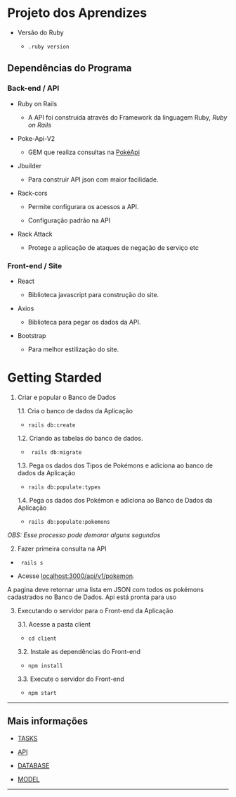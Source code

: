 
# Projeto dos Aprendizes
  

* Versão do Ruby

    -  ``` .ruby version ```  


## Dependências do Programa

### Back-end / API

* Ruby on Rails

	- A API foi construida através do Framework da linguagem Ruby, _Ruby on Rails_

* Poke-Api-V2

	- GEM que realiza consultas na [PokéApi](https://github.com/rdavid1099/poke-api-v2)

* Jbuilder

	- Para construir API json com maior facilidade.

* Rack-cors
    
	- Permite configurara os acessos a API.
        
	- Configuração padrão na API []()
  
* Rack Attack

	- Protege a aplicação de ataques de negação de serviço etc

### Front-end / Site

* React

	- Biblioteca javascript para construção do site.

* Axios

	- Biblioteca para pegar os dados da API.

* Bootstrap

	- Para melhor estilização do site.

# Getting Starded

1. Criar e popular o Banco de Dados

  
    1.1. Cria o banco de dados da Aplicação

    -  ``` rails db:create ```

    1.2. Criando as tabelas do banco de dados.

    - ``` rails db:migrate``` 

    1.3. Pega os dados dos Tipos de Pokémons e adiciona ao banco de dados da Aplicação

    -  ``` rails db:populate:types ```

    1.4. Pega os dados dos Pokémon e adiciona ao Banco de Dados da Aplicação

    -  ``` rails db:populate:pokemons ```

_OBS: Esse processo pode demorar alguns segundos_

  

2. Fazer primeira consulta na API

-  ```  rails s ```

- Acesse [localhost:3000/api/v1/pokemon](localhost:3000/api/v1/pokemon).

A pagina deve retornar uma lista em JSON com todos os pokémons cadastrados no Banco de Dados.
Api está pronta para uso



3. Executando o servidor para o Front-end da Aplicação

    3.1. Acesse a pasta client

    - ```cd client ```

    3.2. Instale as dependências do Front-end

    - ```npm install ```

    3.3. Execute o servidor do Front-end

    - ```npm start ```

---


## Mais informações

* [TASKS]()

* [API]()

* [DATABASE]()

* [MODEL]()


---